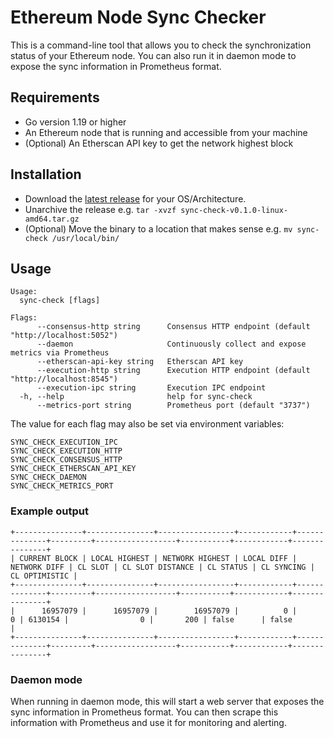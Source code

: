 # Ethereum Node Sync Checker
This is a command-line tool that allows you to check the synchronization status of your Ethereum node. You can also run it in daemon mode to expose the sync information in Prometheus format.

## Requirements
- Go version 1.19 or higher
- An Ethereum node that is running and accessible from your machine
- (Optional) An Etherscan API key to get the network highest block

## Installation
- Download the [latest release](https://github.com/blocknative/ethereum-sync-check/releases/latest) for your OS/Architecture.
- Unarchive the release e.g. `tar -xvzf sync-check-v0.1.0-linux-amd64.tar.gz`
- (Optional) Move the binary to a location that makes sense e.g. `mv sync-check /usr/local/bin/`

## Usage
```
Usage:
  sync-check [flags]

Flags:
      --consensus-http string      Consensus HTTP endpoint (default "http://localhost:5052")
      --daemon                     Continuously collect and expose metrics via Prometheus
      --etherscan-api-key string   Etherscan API key
      --execution-http string      Execution HTTP endpoint (default "http://localhost:8545")
      --execution-ipc string       Execution IPC endpoint
  -h, --help                       help for sync-check
      --metrics-port string        Prometheus port (default "3737")
```

The value for each flag may also be set via environment variables:
```
SYNC_CHECK_EXECUTION_IPC
SYNC_CHECK_EXECUTION_HTTP
SYNC_CHECK_CONSENSUS_HTTP
SYNC_CHECK_ETHERSCAN_API_KEY
SYNC_CHECK_DAEMON
SYNC_CHECK_METRICS_PORT
```

### Example output
```
+---------------+---------------+-----------------+------------+--------------+---------+------------------+-----------+------------+---------------+
| CURRENT BLOCK | LOCAL HIGHEST | NETWORK HIGHEST | LOCAL DIFF | NETWORK DIFF | CL SLOT | CL SLOT DISTANCE | CL STATUS | CL SYNCING | CL OPTIMISTIC |
+---------------+---------------+-----------------+------------+--------------+---------+------------------+-----------+------------+---------------+
|      16957079 |      16957079 |        16957079 |          0 |            0 | 6130154 |                0 |       200 | false      | false         |
+---------------+---------------+-----------------+------------+--------------+---------+------------------+-----------+------------+---------------+
```

### Daemon mode
When running in daemon mode, this will start a web server that exposes the sync information in Prometheus format. You can then scrape this information with Prometheus and use it for monitoring and alerting.
